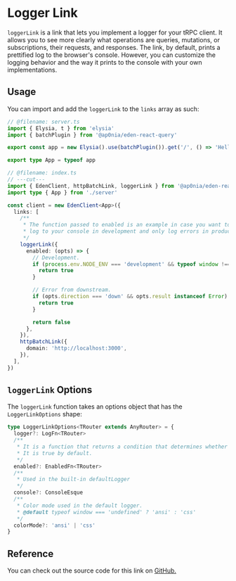 # Logger Link

`loggerLink` is a link that lets you implement a logger for your tRPC client. It allows you to see more clearly what operations are queries, mutations, or subscriptions, their requests, and responses. The link, by default, prints a prettified log to the browser's console. However, you can customize the logging behavior and the way it prints to the console with your own implementations.

## Usage

You can import and add the `loggerLink` to the `links` array as such:

```typescript twoslash
// @filename: server.ts
import { Elysia, t } from 'elysia'
import { batchPlugin } from '@ap0nia/eden-react-query'

export const app = new Elysia().use(batchPlugin()).get('/', () => 'Hello, World!')

export type App = typeof app

// @filename: index.ts
// ---cut---
import { EdenClient, httpBatchLink, loggerLink } from '@ap0nia/eden-react-query'
import type { App } from './server'

const client = new EdenClient<App>({
  links: [
    /**
     * The function passed to enabled is an example in case you want to the link to
     * log to your console in development and only log errors in production
     */
    loggerLink({
      enabled: (opts) => {
        // Development.
        if (process.env.NODE_ENV === 'development' && typeof window !== 'undefined') {
          return true
        }

        // Error from downstream.
        if (opts.direction === 'down' && opts.result instanceof Error) {
          return true
        }

        return false
      },
    }),
    httpBatchLink({
      domain: 'http://localhost:3000',
    }),
  ],
})
```

## `loggerLink` Options

The `loggerLink` function takes an options object that has the `LoggerLinkOptions` shape:

```ts
type LoggerLinkOptions<TRouter extends AnyRouter> = {
  logger?: LogFn<TRouter>
  /**
   * It is a function that returns a condition that determines whether to enable the logger.
   * It is true by default.
   */
  enabled?: EnabledFn<TRouter>
  /**
   * Used in the built-in defaultLogger
   */
  console?: ConsoleEsque
  /**
   * Color mode used in the default logger.
   * @default typeof window === 'undefined' ? 'ansi' : 'css'
   */
  colorMode?: 'ansi' | 'css'
}
```

## Reference

You can check out the source code for this link on [GitHub.](https://github.com/trpc/trpc/blob/main/packages/client/src/links/loggerLink.ts)
